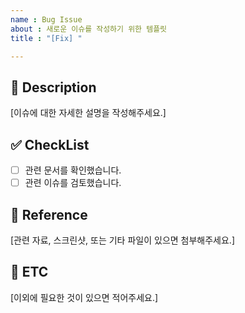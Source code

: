 ```yaml
---
name : Bug Issue
about : 새로운 이슈를 작성하기 위한 템플릿
title : "[Fix] "

---
```


## 📌 Description

[이슈에 대한 자세한 설명을 작성해주세요.]

## ✅ CheckList

- [ ] 관련 문서를 확인했습니다.
- [ ] 관련 이슈를 검토했습니다.

## 📁 Reference

[관련 자료, 스크린샷, 또는 기타 파일이 있으면 첨부해주세요.]

## 📎 ETC

[이외에 필요한 것이 있으면 적어주세요.]